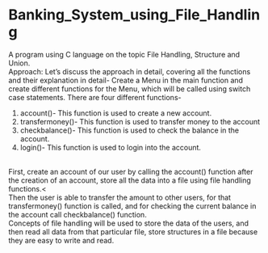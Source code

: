 # Banking_System_using_File_Handling
A program using C language on the topic File Handling, Structure and Union.
 <br />Approach:
 Let’s discuss the approach in detail, covering all the functions and their explanation in detail-
Create a Menu in the main function and create different functions for the Menu, which will be called using switch case statements. There are four different functions-
<ol type="1">
 <li>account()- This function is used to create a new account.</li>
<li>transfermoney()- This function is used to transfer money to the account</li>
<li>checkbalance()- This function is used to check the balance in the account.</li>
<li>login()- This function is used to login into the account.</li>
 </ol>
<br />First, create an account of our user by calling the account() function after the creation of an account, store all the data into a file using file handling functions.<
<br />Then the user is able to transfer the amount to other users, for that transfermoney() function is called, and for checking the current balance in the account call checkbalance() function.
<br />Concepts of file handling will be used to store the data of the users, and then read all data from that particular file, store structures in a file because they are easy to write and read. 

